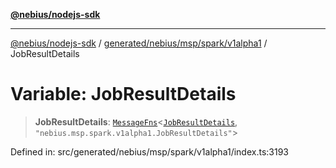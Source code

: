 [**@nebius/nodejs-sdk**](../../../../../../README.md)

---

[@nebius/nodejs-sdk](../../../../../../README.md) / [generated/nebius/msp/spark/v1alpha1](../README.md) / JobResultDetails

# Variable: JobResultDetails

> **JobResultDetails**: [`MessageFns`](../../../../../../runtime/protos/core/interfaces/MessageFns.md)\<[`JobResultDetails`](../interfaces/JobResultDetails.md), `"nebius.msp.spark.v1alpha1.JobResultDetails"`\>

Defined in: src/generated/nebius/msp/spark/v1alpha1/index.ts:3193
